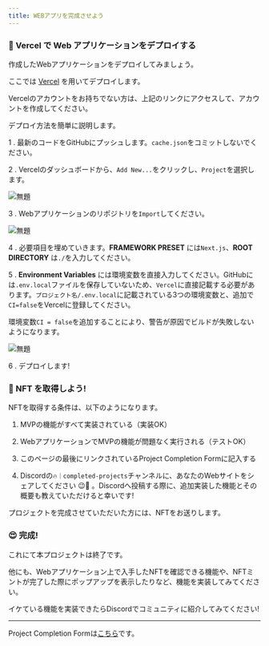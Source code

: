 ```yaml
---
title: WEBアプリを完成させよう
---
```

### 🚀 Vercel で Web アプリケーションをデプロイする

作成したWebアプリケーションをデプロイしてみましょう。

ここでは [Vercel](https://Vercel.com) を用いてデプロイします。

Vercelのアカウントをお持ちでない方は、上記のリンクにアクセスして、アカウントを作成してください。

デプロイ方法を簡単に説明します。

1 \. 最新のコードをGitHubにプッシュします。`cache.json`をコミットしないでください。

2 \. Vercelのダッシュボードから、`Add New...`をクリックし、`Project`を選択します。

![無題](/images/Solana-NFT-Drop/section-4/4_2_1.png)

3 \. Webアプリケーションのリポジトリを`Import`してください。

![無題](/images/Solana-NFT-Drop/section-4/4_2_2.png)

4 \. 必要項目を埋めていきます。**FRAMEWORK PRESET** には`Next.js`、**ROOT DIRECTORY** は`./`を入力してください。

5 \. **Environment Variables** には環境変数を直接入力してください。GitHubには`.env.local`ファイルを保存していないため、`Vercel`に直接記載する必要があります。`プロジェクト名/.env.local`に記載されている3つの環境変数と、追加で`CI=false`をVercelに登録してください。

環境変数`CI = false`を追加することにより、警告が原因でビルドが失敗しないようになります。

![無題](/images/Solana-NFT-Drop/section-4/4_2_3.png)

6 \. デプロイします!

### 🎫 NFT を取得しよう!

NFTを取得する条件は、以下のようになります。

1. MVPの機能がすべて実装されている（実装OK）

2. WebアプリケーションでMVPの機能が問題なく実行される（テストOK）

3. このページの最後にリンクされているProject Completion Formに記入する

4. Discordの`🔥｜completed-projects`チャンネルに、あなたのWebサイトをシェアしてください 😉🎉 。Discordへ投稿する際に、追加実装した機能とその概要も教えていただけると幸いです!

プロジェクトを完成させていただいた方には、NFTをお送りします。

### 😍 完成!

これにて本プロジェクトは終了です。

他にも、Webアプリケーション上で入手したNFTを確認できる機能や、NFTミントが完了した際にポップアップを表示したりなど、機能を実装してみてください。

イケている機能を実装できたらDiscordでコミュニティに紹介してみてください!

---

Project Completion Formは[こちら](https://airtable.com/shrf1cCtTx0iQuszX)です。

